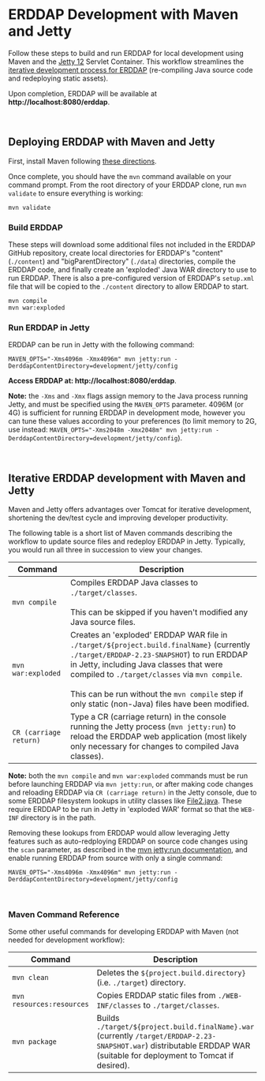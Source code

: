 # ERDDAP Development with Maven and Jetty

Follow these steps to build and run ERDDAP for local development using Maven and the [Jetty 12](https://www.eclipse.org/jetty/) Servlet Container. This workflow streamlines the [iterative development process for ERDDAP](#iterative-erddap-development-with-maven-and-jetty) (re-compiling Java source code and redeploying static assets).

Upon completion, ERDDAP will be available at **http://localhost:8080/erddap**.

<br />


## Deploying ERDDAP with Maven and Jetty

First, install Maven following [these directions](https://maven.apache.org/install.html).  

Once complete, you should have the `mvn` command available on your command prompt.  From the root directory of your ERDDAP clone, run `mvn validate` to ensure everything is working: 

```
mvn validate
```


### Build ERDDAP

These steps will download some additional files not included in the ERDDAP GitHub repository, create local directories for ERDDAP's "content" (`./content`) and "bigParentDirectory" (`./data`) directories, compile the ERDDAP code, and finally create an 'exploded' Java WAR directory to use to run ERDDAP.  There is also a pre-configured version of ERDDAP's `setup.xml` file that will be copied to the `./content` directory to allow ERDDAP to start.

```
mvn compile
mvn war:exploded
```


### Run ERDDAP in Jetty

ERDDAP can be run in Jetty with the following command:

```
MAVEN_OPTS="-Xms4096m -Xmx4096m" mvn jetty:run -DerddapContentDirectory=development/jetty/config
```

**Access ERDDAP at: http://localhost:8080/erddap**.  

**Note:** the `-Xms` and `-Xmx` flags assign memory to the Java process running Jetty, and must be specified using the `MAVEN_OPTS` parameter.  4096M (or 4G) is sufficient for running ERDDAP in development mode, however you can tune these values according to your preferences (to limit memory to 2G, use instead: `MAVEN_OPTS="-Xms2048m -Xmx2048m" mvn jetty:run -DerddapContentDirectory=development/jetty/config`).

<br />


## Iterative ERDDAP development with Maven and Jetty

Maven and Jetty offers advantages over Tomcat for iterative development, shortening the dev/test cycle and improving developer productivity.  

The following table is a short list of Maven commands describing the workflow to update source files and redeploy ERDDAP in Jetty.  Typically, you would run all three in succession to view your changes.

|**Command**|**Description**|
|-----------|---------------|
| `mvn compile` | Compiles ERDDAP Java classes to `./target/classes`. <br /><br />This can be skipped if you haven't modified any Java source files.  |
| `mvn war:exploded` | Creates an 'exploded' ERDDAP WAR file in `./target/${project.build.finalName}` (currently `./target/ERDDAP-2.23-SNAPSHOT`) to run ERDDAP in Jetty, including Java classes that were compiled to `./target/classes` via `mvn compile`. <br /><br />This can be run without the `mvn compile` step if only static (non-Java) files have been modified. | 
| `CR (carriage return)` | Type a CR (carriage return) in the console running the Jetty process (`mvn jetty:run`) to reload the ERDDAP web application (most likely only necessary for changes to compiled Java classes). | 

**Note:** both the `mvn compile` and `mvn war:exploded` commands must be run before launching ERDDAP via `mvn jetty:run`, or after making code changes and reloading ERDDAP via `CR (carriage return)` in the Jetty console, due to some ERDDAP filesystem lookups in utility classes like [File2.java](https://github.com/ERDDAP/erddap/blob/33e6e531484b0cc6ed461f0640b1f0ad3b83e45b/WEB-INF/classes/com/cohort/util/File2.java#L216).  These require ERDDAP to be run in Jetty in 'exploded WAR' format so that the `WEB-INF` directory is in the path.  

Removing these lookups from ERDDAP would allow leveraging Jetty features such as auto-redploying ERDDAP on source code changes using the `scan` parameter, as described in the [mvn jetty:run documentation](https://eclipse.dev/jetty/documentation/jetty-12/programming-guide/index.html#jetty-run-goal), and enable running ERDDAP from source with only a single command:

```
MAVEN_OPTS="-Xms4096m -Xmx4096m" mvn jetty:run -DerddapContentDirectory=development/jetty/config
```

<br />


### Maven Command Reference

Some other useful commands for developing ERDDAP with Maven (not needed for development workflow):

|**Command**|**Description**|
|-----------|---------------|
| `mvn clean` |  Deletes the `${project.build.directory}` (i.e. `./target`) directory. |
| `mvn resources:resources` |  Copies ERDDAP static files from `./WEB-INF/classes` to `./target/classes`. |
| `mvn package` |  Builds `./target/${project.build.finalName}.war` (currently `/target/ERDDAP-2.23-SNAPSHOT.war`) distributable ERDDAP WAR (suitable for deployment to Tomcat if desired). |